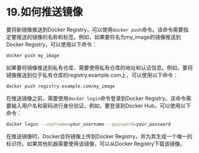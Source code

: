 # 19.如何推送镜像

要将新镜像推送到Docker Registry，可以使用`docker push`命令。该命令需要指定要推送的镜像的名称和标签。例如，如果要将名为my_image的镜像推送到Docker Registry，可以使用以下命令：

```bash
docker push my_image
```

如果要将镜像推送到私有仓库，需要使用私有仓库的地址和认证信息。例如，要将镜像推送到位于私有仓库的registry.example.com上，可以使用以下命令：

```bash
docker push registry.example.com/my_image
```

在推送镜像之前，需要使用`docker login`命令登录到Docker Registry。该命令需要输入用户名和密码进行身份验证。例如，要登录到Docker Hub，可以使用以下命令：

```bash
docker login --username=your_username --password=your_password
```

在推送镜像时，Docker会将镜像上传到Docker Registry，并为其生成一个唯一的标识符。如果其他机器需要使用该镜像，可以从Docker Registry下载该镜像。